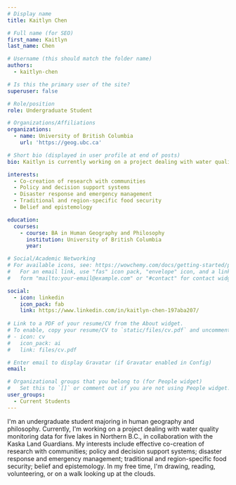 ```yaml
---
# Display name
title: Kaitlyn Chen

# Full name (for SEO)
first_name: Kaitlyn 
last_name: Chen

# Username (this should match the folder name)
authors:
  - kaitlyn-chen

# Is this the primary user of the site?
superuser: false

# Role/position
role: Undergraduate Student 

# Organizations/Affiliations
organizations:
  - name: University of British Columbia
    url: 'https://geog.ubc.ca'

# Short bio (displayed in user profile at end of posts)
bio: Kaitlyn is currently working on a project dealing with water quality monitoring data for five lakes in Northern B.C., in collaboration with the Kaska Land Guardians.

interests:
  - Co-creation of research with communities
  - Policy and decision support systems
  - Disaster response and emergency management
  - Traditional and region-specific food security
  - Belief and epistemology

education:
  courses:
    - course: BA in Human Geography and Philosophy
      institution: University of British Columbia
      year: 

# Social/Academic Networking
# For available icons, see: https://wowchemy.com/docs/getting-started/page-builder/#icons
#   For an email link, use "fas" icon pack, "envelope" icon, and a link in the
#   form "mailto:your-email@example.com" or "#contact" for contact widget.

social:
  - icon: linkedin
    icon_pack: fab
    link: https://www.linkedin.com/in/kaitlyn-chen-197aba207/
  
# Link to a PDF of your resume/CV from the About widget.
# To enable, copy your resume/CV to `static/files/cv.pdf` and uncomment the lines below.
# - icon: cv
#   icon_pack: ai
#   link: files/cv.pdf

# Enter email to display Gravatar (if Gravatar enabled in Config)
email: 

# Organizational groups that you belong to (for People widget)
#   Set this to `[]` or comment out if you are not using People widget.
user_groups:
  - Current Students
---
```

I'm an undergraduate student majoring in human geography and philosophy. Currently, I'm working on a project dealing with water quality monitoring data for five lakes in Northern B.C., in collaboration with the Kaska Land Guardians. My interests include effective co-creation of research with communities; policy and decision support systems; disaster response and emergency management; traditional and region-specific food security; belief and epistemology. In my free time, I'm drawing, reading, volunteering, or on a walk looking up at the clouds.
